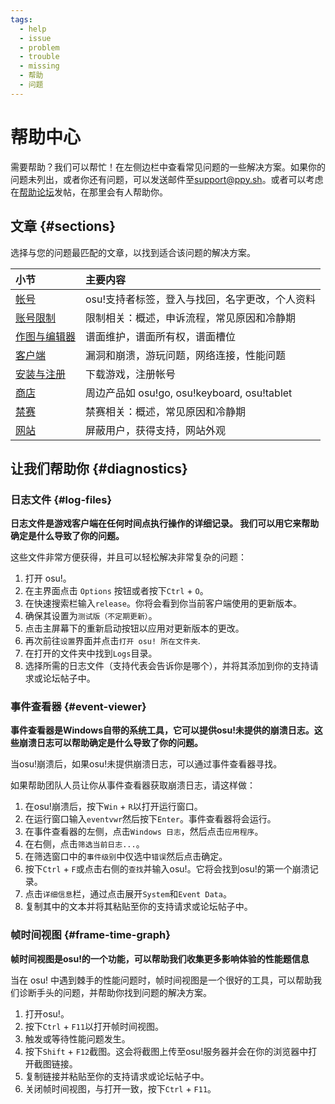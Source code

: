 ```yaml
---
tags:
  - help
  - issue
  - problem
  - trouble
  - missing
  - 帮助
  - 问题
---
```


# 帮助中心

需要帮助？我们可以帮忙！在左侧边栏中查看常见问题的一些解决方案。如果你的问题未列出，或者你还有问题，可以发送邮件至[support@ppy.sh](mailto:support@ppy.sh)。或者可以考虑在[帮助论坛](https://osu.ppy.sh/community/forums/5)发帖，在那里会有人帮助你。

## 文章 {#sections}

选择与您的问题最匹配的文章，以找到适合该问题的解决方案。

| 小节 | 主要内容 |
| :-- | :-- |
| [帐号](/wiki/Help_centre/Account) | osu!支持者标签，登入与找回，名字更改，个人资料 |
| [账号限制](/wiki/Help_centre/Account_restrictions) | 限制相关：概述，申诉流程，常见原因和冷静期 |
| [作图与编辑器](/wiki/Help_centre/Beatmapping) | 谱面维护，谱面所有权，谱面槽位 |
| [客户端](/wiki/Help_centre/Client) | 漏洞和崩溃，游玩问题，网络连接，性能问题 |
| [安装与注册](/wiki/Help_centre/Installation_and_registration) | 下载游戏，注册帐号 |
| [商店](/wiki/Help_centre/Store) | 周边产品如 osu!go, osu!keyboard, osu!tablet |
| [禁赛](/wiki/Help_centre/Tournament_bans) | 禁赛相关：概述，常见原因和冷静期 |
| [网站](/wiki/Help_centre/Website) | 屏蔽用户，获得支持，网站外观 |

## 让我们帮助你 {#diagnostics}

### 日志文件 {#log-files}

**日志文件是游戏客户端在任何时间点执行操作的详细记录。 我们可以用它来帮助确定是什么导致了你的问题。**

这些文件非常方便获得，并且可以轻松解决非常复杂的问题：

1. 打开 osu!。
2. 在主界面点击 `Options` 按钮或者按下`Ctrl` + `O`。
3. 在快速搜索栏输入`release`。你将会看到你当前客户端使用的更新版本。
4. 确保其设置为`测试版（不定期更新）`。
5. 点击主屏幕下的重新启动按钮以应用对更新版本的更改。
6. 再次前往`设置`界面并点击`打开 osu! 所在文件夹`.
7. 在打开的文件夹中找到`Logs`目录。
8. 选择所需的日志文件（支持代表会告诉你是哪个），并将其添加到你的支持请求或论坛帖子中。

### 事件查看器 {#event-viewer}

**事件查看器是Windows自带的系统工具，它可以提供osu!未提供的崩溃日志。这些崩溃日志可以帮助确定是什么导致了你的问题。**

当osu!崩溃后，如果osu!未提供崩溃日志，可以通过事件查看器寻找。

如果帮助团队人员让你从事件查看器获取崩溃日志，请这样做：

1. 在osu!崩溃后，按下`Win` + `R`以打开运行窗口。
2. 在运行窗口输入`eventvwr`然后按下`Enter`。事件查看器将会运行。
3. 在事件查看器的左侧，点击`Windows 日志`，然后点击`应用程序`。
4. 在右侧，点击`筛选当前日志...`。
5. 在筛选窗口中的`事件级别`中仅选中`错误`然后点击确定。
6. 按下`Ctrl` + `F`或点击右侧的`查找`并输入osu!。它将会找到osu!的第一个崩溃记录。
7. 点击`详细信息`栏，通过点击展开`System`和`Event Data`。
8. 复制其中的文本并将其粘贴至你的支持请求或论坛帖子中。

### 帧时间视图 {#frame-time-graph}

**帧时间视图是osu!的一个功能，可以帮助我们收集更多影响体验的性能题信息**

当在 osu! 中遇到棘手的性能问题时，帧时间视图是一个很好的工具，可以帮助我们诊断手头的问题，并帮助你找到问题的解决方案。

1. 打开osu!。
2. 按下`Ctrl` + `F11`以打开帧时间视图。
3. 触发或等待性能问题发生。
4. 按下`Shift` + `F12`截图。这会将截图上传至osu!服务器并会在你的浏览器中打开截图链接。
5. 复制链接并粘贴至你的支持请求或论坛帖子中。
6. 关闭帧时间视图，与打开一致，按下`Ctrl` + `F11`。
